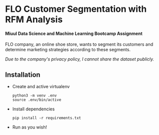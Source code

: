 # FLO Customer Segmentation with RFM Analysis
#### Miuul Data Science and Machine Learning Bootcamp Assignment
FLO company, an online shoe store, wants to segment its customers and determine marketing strategies according to these segments.

*Due to the company's privacy policy, I cannot share the dataset publicly.*

## Installation
* Create and active virtualenv
    ```
    python3 -m venv .env
    source .env/bin/active
    ```
* Install dependencies
    ```
    pip install -r requirements.txt
    ```
* Run as you wish!